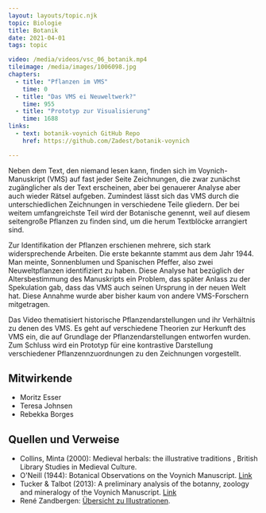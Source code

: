 ```yaml
---
layout: layouts/topic.njk
topic: Biologie
title: Botanik
date: 2021-04-01
tags: topic

video: /media/videos/vsc_06_botanik.mp4
tileimage: /media/images/1006098.jpg
chapters:
  - title: "Pflanzen im VMS"
    time: 0
  - title: "Das VMS ei Neuweltwerk?"
    time: 955
  - title: "Prototyp zur Visualisierung"
    time: 1688
links:
  - text: botanik-voynich GitHub Repo
    href: https://github.com/Zadest/botanik-voynich

---
```


Neben dem Text, den niemand lesen kann, finden sich im Voynich-Manuskript (VMS) auf fast jeder Seite Zeichnungen, die zwar zunächst zugänglicher als der Text erscheinen, aber bei genauerer Analyse aber auch wieder Rätsel aufgeben. Zumindest lässt sich das VMS durch die unterschiedlichen Zeichnungen in verschiedene Teile gliedern. Der bei weitem umfangreichste Teil wird der Botanische genennt, weil auf diesem seitengroße Pflanzen zu finden sind, um die herum Textblöcke arrangiert sind.

Zur Identifikation der Pflanzen erschienen mehrere, sich stark widersprechende Arbeiten. Die erste bekannte stammt aus dem Jahr 1944. Man meinte, Sonnenblumen und Spanischen Pfeffer, also zwei Neuweltpflanzen identifiziert zu haben. Diese Analyse hat bezüglich der Altersbestimmung des Manuskripts ein Problem, das später Anlass zu der Spekulation gab, dass das VMS auch seinen Ursprung in der neuen Welt hat. Diese Annahme wurde aber bisher kaum von andere VMS-Forschern mitgetragen.

Das Video thematisiert historische Pflanzendarstellungen und ihr Verhältnis zu denen des VMS. Es geht auf verschiedene Theorien zur Herkunft des VMS ein, die auf Grundlage der Pflanzendarstellungen entworfen wurden. Zum Schluss wird ein Prototyp für eine kontrastive Darstellung verschiedener Pflanzennzuordnungen zu den Zeichnungen vorgestellt. 

## Mitwirkende

* Moritz Esser
* Teresa Johnsen
* Rebekka Borges

## Quellen und Verweise

* Collins, Minta (2000): Medieval herbals: the illustrative traditions , British Library Studies in Medieval Culture. 
* O'Neill (1944): Botanical Observations on the Voynich Manuscript. [Link](https://www.jstor.org/stable/pdf/2856859.pdf)
* Tucker & Talbot (2013): A preliminary analysis of the botanny, zoology and mineralogy of the Voynich Manuscript. [Link](http://cms.herbalgram.org/herbalgram/issue100/HG100-voynich-online.pdf)
* René Zandbergen: [Übersicht zu Illustrationen](http://voynich.nu/illustr.html).
